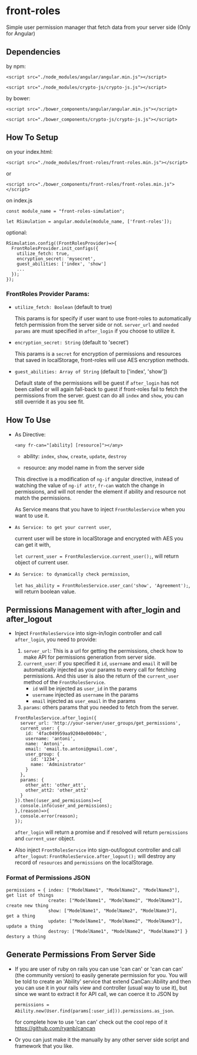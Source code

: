 # front-roles
Simple user permission manager that fetch data from your server side (Only for Angular)

## Dependencies
by npm:

`<script src="./node_modules/angular/angular.min.js"></script>`

`<script src="./node_modules/crypto-js/crypto-js.js"></script>`

by bower:

`<script src="./bower_components/angular/angular.min.js"></script>`

`<script src="./bower_components/crypto-js/crypto-js.js"></script>`

## How To Setup
on your index.html:

`<script src="./node_modules/front-roles/front-roles.min.js"></script>`

or

`<script src="./bower_components/front-roles/front-roles.min.js"></script>`


on index.js

`const module_name = "front-roles-simulation";`

`let RSimulation = angular.module(module_name, ['front-roles']);`

optional:

```
RSimulation.config((FrontRolesProvider)=>{
  FrontRolesProvider.init_configs({
    utilize_fetch: true,
    encryption_secret: 'mysecret',
    guest_abilities: ['index', 'show']
    ...
  });
});
```

### FrontRoles Provider Params:
  - `utilize_fetch: Boolean` (default to true)

    This params is for specify if user want to use front-roles to automatically
    fetch permission from the server side or not. `server_url` and `needed params` are
    must specified in `after_login` if you choose to utilize it.

  - `encryption_secret: String` (default to 'secret')

    This params is a `secret` for encryption of permissions and resources that saved in localStorage,
    front-roles will use AES encryption methods.

  - `guest_abilities: Array of String` (default to ['index', 'show'])

    Default state of the permissions will be guest if `after_login` has not been called or will
    again fall-back to guest if front-roles fail to fetch the permissions from the server.
    guest can do all `index` and `show`, you can still override it as you see fit.

## How To Use
  - As Directive:

    `<any fr-can="[ability] [resource]"></any>`

    - ability: `index`, `show`, `create`, `update`, `destroy`

    - resource: any model name in from the server side

    This directive is a modification of `ng-if` angular directive, instead of watching the value of `ng-if attr`,
    `fr-can` watch the change in permissions, and will not render the element if ability and resource
    not match the permissions.


    As Service means that you have to inject `FrontRolesService` when you want to use it.

  - `As Service: to get your current user`,

    current user will be store in localStorage and encrypted with AES you can get it with,

    `let current_user = FrontRolesService.current_user();`, will return object of current user.

  - `As Service: to dynamically check permission`,

    `let has_ability = FrontRolesService.user_can('show', 'Agreement');`, will return boolean value.


## Permissions Management with after_login and after_logout
  - Inject `FrontRolesService` into sign-in/login controller and call `after_login`,
    you need to provide:
    1. `server_url`: This is a url for getting the permissions, check how to make API for
        permissions generation from server side.
    2. `current_user`: if you specified it `id`, `username` and `email` it will be automatically
        injected as your params to every call for fetching permissions. And this user is also the
        return of the `current_user` method of the `FrontRolesService`.
        - `id` will be injected as `user_id` in the params
        - `username` injected as `username` in the params
        - `email` injected as `user_email` in the params
    3. `params`: others params that you needed to fetch from the server.

    ```
    FrontRolesService.after_login({
      server_url: 'http://your-server/user_groups/get_permissions',
      current_user: {
        id: '4fac049959aa92040e00040c',
        username: 'antoni',
        name: 'Antoni',
        email: 'email.to.antoni@gmail.com',
        user_group: {
          id: '1234',
          name: 'Administrator'
        }
      },
      params: {
        other_att: 'other_att',
        other_att2: 'other_att2'
      }
    }).then((user_and_permissions)=>{
      console.info(user_and_permissions);
    },(reason)=>{
      console.error(reason);
    });
    ```

    `after_login` will return a promise and if resolved will return `permissions` and `current_user` object.

  - Also inject `FrontRolesService` into sign-out/logout controller and call `after_logout`:
    `FrontRolesService.after_logout();` will destroy any record of `resources` and `permissions` on the localStorage.


### Format of Permissions JSON
  ```
  permissions = { index: ["ModelName1", "ModelName2", "ModelName3"],    get list of things
                  create: ["ModelName1", "ModelName2", "ModelName3"],   create new thing
                  show: ["ModelName1", "ModelName2", "ModelName3"],     get a thing
                  update: ["ModelName1", "ModelName2", "ModelName3"],   update a thing
                  destroy: ["ModelName1", "ModelName2", "ModelName3"] } destory a thing
  ```

## Generate Permissions From Server Side
  - If you are user of ruby on rails you can use 'can can' or 'can can can'
    (the community version) to easily generate permission for you.
    You will be told to create an 'Ability' service that extend CanCan::Ability and then you can use it in
    your rails view and controller (usual way to use it), but since we want to extract it for API call,
    we can coerce it to JSON by

    `permissions = Ability.new(User.find(params[:user_id])).permissions.as_json`.

    for complete how to use 'can can' check out the cool repo of it https://github.com/ryanb/cancan

  - Or you can just make it the manually by any other server side script and framework that you like.  
